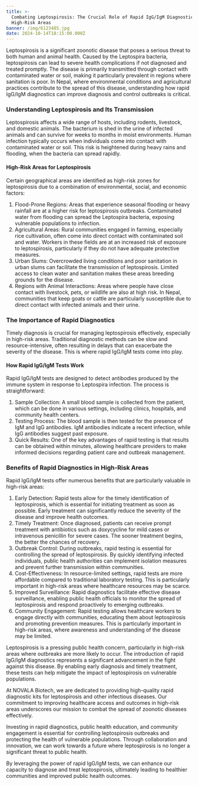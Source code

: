 ```yaml
---
title: >-
  Combating Leptospirosis: The Crucial Role of Rapid IgG/IgM Diagnostics in
  High-Risk Areas
banner: /img/6123485.jpg
date: 2024-10-14T18:15:00.000Z
---
```


Leptospirosis is a significant zoonotic disease that poses a serious threat to both human and animal health. Caused by the Leptospira bacteria, leptospirosis can lead to severe health complications if not diagnosed and treated promptly. The disease is primarily transmitted through contact with contaminated water or soil, making it particularly prevalent in regions where sanitation is poor. In Nepal, where environmental conditions and agricultural practices contribute to the spread of this disease, understanding how rapid IgG/IgM diagnostics can improve diagnosis and control outbreaks is critical.

### Understanding Leptospirosis and Its Transmission

Leptospirosis affects a wide range of hosts, including rodents, livestock, and domestic animals. The bacterium is shed in the urine of infected animals and can survive for weeks to months in moist environments. Human infection typically occurs when individuals come into contact with contaminated water or soil. This risk is heightened during heavy rains and flooding, when the bacteria can spread rapidly.

#### High-Risk Areas for Leptospirosis

Certain geographical areas are identified as high-risk zones for leptospirosis due to a combination of environmental, social, and economic factors:

1. Flood-Prone Regions: Areas that experience seasonal flooding or heavy rainfall are at a higher risk for leptospirosis outbreaks. Contaminated water from flooding can spread the Leptospira bacteria, exposing vulnerable populations to infection.
2. Agricultural Areas: Rural communities engaged in farming, especially rice cultivation, often come into direct contact with contaminated soil and water. Workers in these fields are at an increased risk of exposure to leptospirosis, particularly if they do not have adequate protective measures.
3. Urban Slums: Overcrowded living conditions and poor sanitation in urban slums can facilitate the transmission of leptospirosis. Limited access to clean water and sanitation makes these areas breeding grounds for the disease.
4. Regions with Animal Interactions: Areas where people have close contact with livestock, pets, or wildlife are also at high risk. In Nepal, communities that keep goats or cattle are particularly susceptible due to direct contact with infected animals and their urine.

### The Importance of Rapid Diagnostics

Timely diagnosis is crucial for managing leptospirosis effectively, especially in high-risk areas. Traditional diagnostic methods can be slow and resource-intensive, often resulting in delays that can exacerbate the severity of the disease. This is where rapid IgG/IgM tests come into play.

#### How Rapid IgG/IgM Tests Work

Rapid IgG/IgM tests are designed to detect antibodies produced by the immune system in response to Leptospira infection. The process is straightforward:

1. Sample Collection: A small blood sample is collected from the patient, which can be done in various settings, including clinics, hospitals, and community health centers.
2. Testing Process: The blood sample is then tested for the presence of IgM and IgG antibodies. IgM antibodies indicate a recent infection, while IgG antibodies suggest past exposure.
3. Quick Results: One of the key advantages of rapid testing is that results can be obtained within minutes, allowing healthcare providers to make informed decisions regarding patient care and outbreak management.

### Benefits of Rapid Diagnostics in High-Risk Areas

Rapid IgG/IgM tests offer numerous benefits that are particularly valuable in high-risk areas:

1. Early Detection: Rapid tests allow for the timely identification of leptospirosis, which is essential for initiating treatment as soon as possible. Early treatment can significantly reduce the severity of the disease and improve health outcomes.
2. Timely Treatment: Once diagnosed, patients can receive prompt treatment with antibiotics such as doxycycline for mild cases or intravenous penicillin for severe cases. The sooner treatment begins, the better the chances of recovery.
3. Outbreak Control: During outbreaks, rapid testing is essential for controlling the spread of leptospirosis. By quickly identifying infected individuals, public health authorities can implement isolation measures and prevent further transmission within communities.
4. Cost-Effectiveness: In resource-limited settings, rapid tests are more affordable compared to traditional laboratory testing. This is particularly important in high-risk areas where healthcare resources may be scarce.
5. Improved Surveillance: Rapid diagnostics facilitate effective disease surveillance, enabling public health officials to monitor the spread of leptospirosis and respond proactively to emerging outbreaks.
6. Community Engagement: Rapid testing allows healthcare workers to engage directly with communities, educating them about leptospirosis and promoting prevention measures. This is particularly important in high-risk areas, where awareness and understanding of the disease may be limited.

Leptospirosis is a pressing public health concern, particularly in high-risk areas where outbreaks are more likely to occur. The introduction of rapid IgG/IgM diagnostics represents a significant advancement in the fight against this disease. By enabling early diagnosis and timely treatment, these tests can help mitigate the impact of leptospirosis on vulnerable populations.

At NOVALA Biotech, we are dedicated to providing high-quality rapid diagnostic kits for leptospirosis and other infectious diseases. Our commitment to improving healthcare access and outcomes in high-risk areas underscores our mission to combat the spread of zoonotic diseases effectively.

Investing in rapid diagnostics, public health education, and community engagement is essential for controlling leptospirosis outbreaks and protecting the health of vulnerable populations. Through collaboration and innovation, we can work towards a future where leptospirosis is no longer a significant threat to public health.

By leveraging the power of rapid IgG/IgM tests, we can enhance our capacity to diagnose and treat leptospirosis, ultimately leading to healthier communities and improved public health outcomes.
